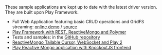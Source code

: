 These sample applications are kept up to date with the latest driver version. They are built upon Play Framework.

* Full Web Application featuring basic CRUD operations and GridFS streaming: [online demo](http://reactivemongo-demo-app.herokuapp.com/) / [source](https://github.com/cchantep/reactivemongo-demo-app)
* [Play Framework with REST, ReactiveMongo and Polymer](http://www.typesafe.com/activator/template/play-reactivemongo-polymer)
* Tests and samples: in the [GitHub repository](https://github.com/ReactiveMongo/ReactiveMongo/tree/{{site.latest_release}}/driver/src/test/scala)
* [ReactiveMongo Tailable Cursor, WebSocket and Play 2](https://github.com/sgodbillon/reactivemongo-tailablecursor-demo)
* [Play Reactive Mongo application with KnockoutJS frontend](http://www.typesafe.com/activator/template/play-mongo-knockout)





